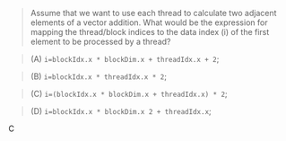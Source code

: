 > Assume that we want to use each thread to calculate two adjacent elements of a vector addition. What would be the expression for mapping the thread/block indices to the data index (i) of the first element to be processed by a thread?

> (A) `i=blockIdx.x * blockDim.x + threadIdx.x + 2`;

> (B) `i=blockIdx.x * threadIdx.x * 2`;

> (C) `i=(blockIdx.x * blockDim.x + threadIdx.x) * 2`;

> (D) `i=blockIdx.x * blockDim.x 2 + threadIdx.x`;

C